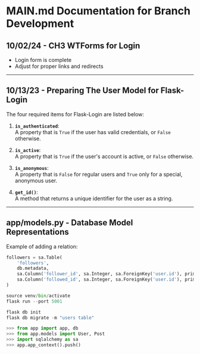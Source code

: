 # MAIN.md Documentation for Branch Development

## 10/02/24 - CH3 WTForms for Login
- Login form is complete
- Adjust for proper links and redirects

---

## 10/13/23 - Preparing The User Model for Flask-Login

The four required items for Flask-Login are listed below:

1. **`is_authenticated`**:  
   A property that is `True` if the user has valid credentials, or `False` otherwise.
   
2. **`is_active`**:  
   A property that is `True` if the user's account is active, or `False` otherwise.
   
3. **`is_anonymous`**:  
   A property that is `False` for regular users and `True` only for a special, anonymous user.
   
4. **`get_id()`**:  
   A method that returns a unique identifier for the user as a string.

---

## app/models.py - Database Model Representations

Example of adding a relation:

```python
followers = sa.Table(
    'followers',
    db.metadata,
    sa.Column('follower_id', sa.Integer, sa.ForeignKey('user.id'), primary_key=True),
    sa.Column('followed_id', sa.Integer, sa.ForeignKey('user.id'), primary_key=True)
)

source venv/bin/activate
flask run --port 5001

flask db init
flask db migrate -m "users table"

>>> from app import app, db
>>> from app.models import User, Post
>>> import sqlalchemy as sa
>>> app.app_context().push()
